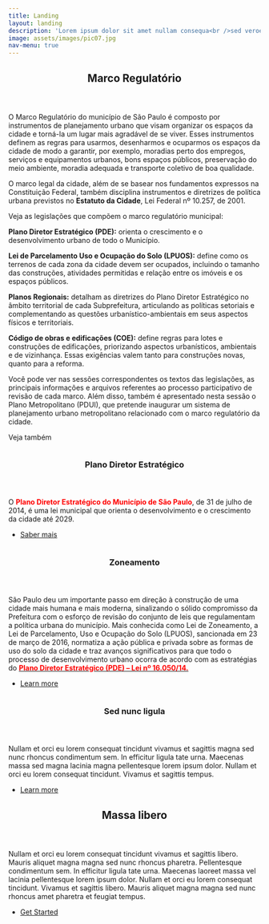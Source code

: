 ```yaml
---
title: Landing
layout: landing
description: 'Lorem ipsum dolor sit amet nullam consequa<br />sed veroeros. tempus adipiscing nulla.'
image: assets/images/pic07.jpg
nav-menu: true
---
```


<!-- Main -->
<div id="main">

<!-- One -->
<section id="one">
	<div class="inner">
		<header class="major">
			<h2>Marco Regulatório</h2>
		</header>
		<p>O Marco Regulatório do município de São Paulo é composto por instrumentos de planejamento urbano que visam organizar os espaços da cidade e torná-la um lugar mais agradável de se viver. Esses instrumentos definem as regras para usarmos, desenharmos e ocuparmos os espaços da cidade de modo a garantir, por exemplo, moradias perto dos empregos, serviços e equipamentos urbanos, bons espaços públicos, preservação do meio ambiente, moradia adequada e transporte coletivo de boa qualidade.</p>
		<p> O marco legal da cidade, além de se basear nos fundamentos expressos na Constituição Federal, também disciplina instrumentos e diretrizes de política urbana previstos no <strong>Estatuto da Cidade</strong>, Lei Federal nº 10.257, de 2001.</p>
		<p>Veja as legislações que compõem o marco regulatório municipal:</p>
		<p><strong>Plano Diretor Estratégico (PDE):</strong> orienta o crescimento e o desenvolvimento urbano de todo o Município.</p>
		<p><strong>Lei de Parcelamento Uso e Ocupação do Solo (LPUOS):</strong> define como os terrenos de cada zona da cidade devem ser ocupados, incluindo o tamanho das construções, atividades permitidas e relação entre os imóveis e os espaços públicos.</p>
		<p><strong>Planos Regionais:</strong> detalham as diretrizes do Plano Diretor Estratégico no âmbito territorial de cada Subprefeitura, articulando as políticas setoriais e complementando as questões urbanístico-ambientais em seus aspectos físicos e territoriais.</p>
		<p><strong>Código de obras e edificações (COE):</strong> define regras para lotes e construções de edificações, priorizando aspectos urbanísticos, ambientais e de vizinhança. Essas exigências valem tanto para construções novas, quanto para a reforma.</p>
		<p>Você pode ver nas sessões correspondentes os textos das legislações, as principais informações e arquivos referentes ao processo participativo de revisão de cada marco. Além disso, também é apresentado nesta sessão o Plano Metropolitano (PDUI), que pretende inaugurar um sistema de planejamento urbano metropolitano relacionado com o marco regulatório da cidade.</p>	
		<p>Veja também</p>
	</div>
</section>

<!-- Two -->
<section id="two" class="spotlights">
	<section>
		<a href="generic.html" class="image">
			<img src="{% link assets/images/pic08.jpg %}" alt="" data-position="center center" />
		</a>
		<div class="content">
			<div class="inner">
				<header class="major">
					<h3>Plano Diretor Estratégico</h3>
				</header>
				<p>O <strong style="color:red;">Plano Diretor Estratégico do Município de São Paulo</strong>, de 31 de julho de 2014, é uma lei municipal que orienta o desenvolvimento e o crescimento da cidade até 2029.</p>
				<ul class="actions">
					<li><a href="generic.html" class="button">Saber mais</a></li>
				</ul>
			</div>
		</div>
	</section>
	<section>
		<a href="generic.html" class="image">
			<img src="{% link assets/images/pic09.jpg %}" alt="" data-position="top center" />
		</a>
		<div class="content">
			<div class="inner">
				<header class="major">
					<h3>Zoneamento</h3>
				</header>
				<p>São Paulo deu um importante passo em direção à construção de uma cidade mais humana e mais moderna, sinalizando o sólido compromisso da Prefeitura com o esforço de revisão do conjunto de leis que regulamentam a política urbana do município.
				Mais conhecida como Lei de Zoneamento, a Lei de Parcelamento, Uso e Ocupação do Solo (LPUOS), sancionada em 23 de março de 2016, normatiza a ação pública e privada sobre as formas de uso do solo da cidade e traz avanços significativos para que todo o processo de desenvolvimento urbano ocorra de acordo com as estratégias do <a href="generic.html"><strong style="color:red;">Plano Diretor Estratégico (PDE) – Lei nº 16.050/14.</strong></a></p>
				<ul class="actions">
					<li><a href="generic.html" class="button">Learn more</a></li>
				</ul>
			</div>
		</div>
	</section>
	<section>
		<a href="generic.html" class="image">
			<img src="{% link assets/images/pic10.jpg %}" alt="" data-position="25% 25%" />
		</a>
		<div class="content">
			<div class="inner">
				<header class="major">
					<h3>Sed nunc ligula</h3>
				</header>
				<p>Nullam et orci eu lorem consequat tincidunt vivamus et sagittis magna sed nunc rhoncus condimentum sem. In efficitur ligula tate urna. Maecenas massa sed magna lacinia magna pellentesque lorem ipsum dolor. Nullam et orci eu lorem consequat tincidunt. Vivamus et sagittis tempus.</p>
				<ul class="actions">
					<li><a href="generic.html" class="button">Learn more</a></li>
				</ul>
			</div>
		</div>
	</section>
</section>

<!-- Three -->
<section id="three">
	<div class="inner">
		<header class="major">
			<h2>Massa libero</h2>
		</header>
		<p>Nullam et orci eu lorem consequat tincidunt vivamus et sagittis libero. Mauris aliquet magna magna sed nunc rhoncus pharetra. Pellentesque condimentum sem. In efficitur ligula tate urna. Maecenas laoreet massa vel lacinia pellentesque lorem ipsum dolor. Nullam et orci eu lorem consequat tincidunt. Vivamus et sagittis libero. Mauris aliquet magna magna sed nunc rhoncus amet pharetra et feugiat tempus.</p>
		<ul class="actions">
			<li><a href="generic.html" class="button next">Get Started</a></li>
		</ul>
	</div>
</section>

</div>
